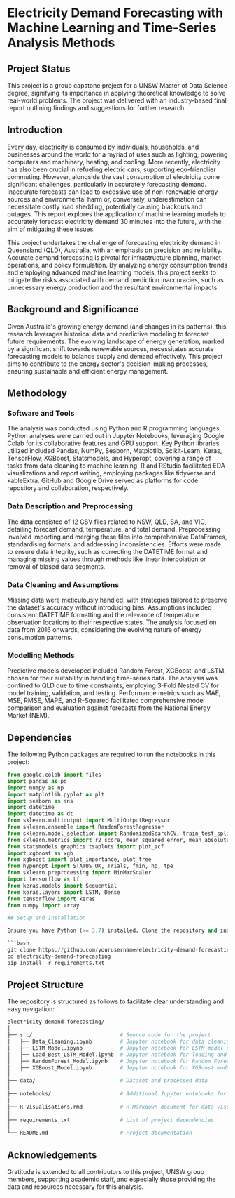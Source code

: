 # Electricity Demand Forecasting with Machine Learning and Time-Series Analysis Methods

## Project Status

This project is a group capstone project for a UNSW Master of Data Science degree, signifying its importance in applying theoretical knowledge to solve real-world problems. The project was delivered with an industry-based final report outlining findings and suggestions for further research.

## Introduction

Every day, electricity is consumed by individuals, households, and businesses around the world for a myriad of uses such as lighting, powering computers and machinery, heating, and cooling. More recently, electricity has also been crucial in refueling electric cars, supporting eco-friendlier commuting. However, alongside the vast consumption of electricity come significant challenges, particularly in accurately forecasting demand. Inaccurate forecasts can lead to excessive use of non-renewable energy sources and environmental harm or, conversely, underestimation can necessitate costly load shedding, potentially causing blackouts and outages. This report explores the application of machine learning models to accurately forecast electricity demand 30 minutes into the future, with the aim of mitigating these issues.

This project undertakes the challenge of forecasting electricity demand in Queensland (QLD), Australia, with an emphasis on precision and reliability. Accurate demand forecasting is pivotal for infrastructure planning, market operations, and policy formulation. By analyzing energy consumption trends and employing advanced machine learning models, this project seeks to mitigate the risks associated with demand prediction inaccuracies, such as unnecessary energy production and the resultant environmental impacts.

## Background and Significance

Given Australia's growing energy demand (and changes in its patterns), this research leverages historical data and predictive modeling to forecast future requirements. The evolving landscape of energy generation, marked by a significant shift towards renewable sources, necessitates accurate forecasting models to balance supply and demand effectively. This project aims to contribute to the energy sector's decision-making processes, ensuring sustainable and efficient energy management.

## Methodology

### Software and Tools

The analysis was conducted using Python and R programming languages. Python analyses were carried out in Jupyter Notebooks, leveraging Google Colab for its collaborative features and GPU support. Key Python libraries utilized included Pandas, NumPy, Seaborn, Matplotlib, Scikit-Learn, Keras, TensorFlow, XGBoost, Statsmodels, and Hyperopt, covering a range of tasks from data cleaning to machine learning. R and RStudio facilitated EDA visualizations and report writing, employing packages like tidyverse and kableExtra. GitHub and Google Drive served as platforms for code repository and collaboration, respectively.

### Data Description and Preprocessing

The data consisted of 12 CSV files related to NSW, QLD, SA, and VIC, detailing forecast demand, temperature, and total demand. Preprocessing involved importing and merging these files into comprehensive DataFrames, standardising formats, and addressing inconsistencies. Efforts were made to ensure data integrity, such as correcting the DATETIME format and managing missing values through methods like linear interpolation or removal of biased data segments.

### Data Cleaning and Assumptions

Missing data were meticulously handled, with strategies tailored to preserve the dataset's accuracy without introducing bias. Assumptions included consistent DATETIME formatting and the relevance of temperature observation locations to their respective states. The analysis focused on data from 2016 onwards, considering the evolving nature of energy consumption patterns.

### Modelling Methods

Predictive models developed included Random Forest, XGBoost, and LSTM, chosen for their suitability in handling time-series data. The analysis was confined to QLD due to time constraints, employing 3-Fold Nested CV for model training, validation, and testing. Performance metrics such as MAE, MSE, RMSE, MAPE, and R-Squared facilitated comprehensive model comparison and evaluation against forecasts from the National Energy Market (NEM).


## Dependencies

The following Python packages are required to run the notebooks in this project:

```python
from google.colab import files
import pandas as pd
import numpy as np
import matplotlib.pyplot as plt
import seaborn as sns
import datetime
import datetime as dt
from sklearn.multioutput import MultiOutputRegressor
from sklearn.ensemble import RandomForestRegressor
from sklearn.model_selection import RandomizedSearchCV, train_test_split, GridSearchCV, cross_val_score, cross_val_predict
from sklearn.metrics import r2_score, mean_squared_error, mean_absolute_error, mean_squared_log_error, mean_absolute_percentage_error, accuracy_score
from statsmodels.graphics.tsaplots import plot_acf
import xgboost as xgb
from xgboost import plot_importance, plot_tree
from hyperopt import STATUS_OK, Trials, fmin, hp, tpe
from sklearn.preprocessing import MinMaxScaler
import tensorflow as tf
from keras.models import Sequential
from keras.layers import LSTM, Dense
from tensorflow import keras
from numpy import array

## Setup and Installation

Ensure you have Python (>= 3.7) installed. Clone the repository and install the required dependencies:

```bash
git clone https://github.com/yourusername/electricity-demand-forecasting.git
cd electricity-demand-forecasting
pip install -r requirements.txt
```

## Project Structure

The repository is structured as follows to facilitate clear understanding and easy navigation:

```bash
electricity-demand-forecasting/
│
├── src/                            # Source code for the project
│   ├── Data_Cleaning.ipynb         # Jupyter notebook for data cleaning and preparation
│   ├── LSTM_Model.ipynb            # Jupyter notebook for LSTM model development and training
│   ├── Load_Best_LSTM_Model.ipynb  # Jupyter notebook for loading and evaluating the best LSTM model
│   ├── RandomForest_Model.ipynb    # Jupyter notebook for Random Forest model development and training
│   ├── XGBoost_Model.ipynb         # Jupyter notebook for XGBoost model development and training
│
├── data/                           # Dataset and processed data
│
├── notebooks/                      # Additional Jupyter notebooks for EDA and model tuning
│
├── R_Visualisations.rmd            # R Markdown document for data visualisation
│
├── requirements.txt                # List of project dependencies
│
└── README.md                       # Project documentation
```


## Acknowledgements

Gratitude is extended to all contributors to this project, UNSW group members, supporting academic staff, and especially those providing the data and resources necessary for this analysis.
